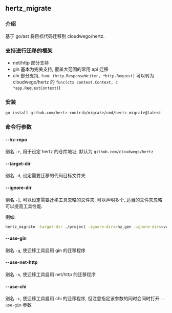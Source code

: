 ## hertz_migrate

### 介绍

基于 go/ast 将目标代码迁移到 cloudwego/hertz.

### 支持进行迁移的框架

- net/http
    部分支持
- gin
    基本为完美支持, 覆盖大范围的常用 api 迁移
- chi 
    部分支持, `func (http.ResponseWriter, *http.Request)` 可以转为 cloudwego/hertz 的 `func(ctx context.Context, c *app.RequestContext)`)
  
### 安装

```bash
go install github.com/hertz-contrib/migrate/cmd/hertz_migrate@latest
```

### 命令行参数

#### --hz-repo 
  别名 `-r`, 用于设定 hertz 的仓库地址, 默认为 `github.com/cloudwego/hertz`
#### --target-dir     
  别名 `-d`, 设定需要迁移的代码目标文件夹
#### --ignore-dir 
  别名 `-I`, 可以设定需要迁移工具忽略的文件夹, 可以声明多个, 适当的文件夹忽略可以提高工具性能.

  例如:
  ```bash
  hertz_migrate -target-dir ./project -ignore-dirs=hz_gen -ignore-dirs=vendor
  ```
    
#### --use-gin
  别名 `-g`, 使迁移工具启用 gin 的迁移程序

#### --use-net-http
  别名 `-n`, 使迁移工具启用 net/http 的迁移程序

#### --use-chi
  别名 `-c`, 使迁移工具启用 chi 的迁移程序, 但注意指定该参数的同时会同时打开 `--use-gin` 参数
